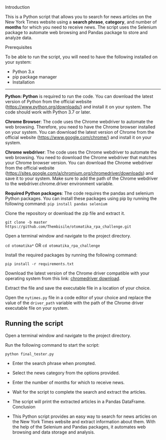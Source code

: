 Introduction

This is a Python script that allows you to search for news articles on the New York Times website using a **search phrase**, **category**, and number of **months** for which you need to receive news. The script uses the Selenium package to automate web browsing and Pandas package to store and analyze data.

Prerequisites

To be able to run the script, you will need to have the following installed on your system:

- Python 3.x
- pip package manager
- Installation

---

**Python: Python** is required to run the code. You can download the latest version of Python from the official website (https://www.python.org/downloads/) and install it on your system. The code should work with Python 3.7 or later.

**Chrome Browser**: The code uses the Chrome webdriver to automate the web browsing. Therefore, you need to have the Chrome browser installed on your system. You can download the latest version of Chrome from the official website (https://www.google.com/chrome/) and install it on your system.

**Chrome webdriver**: The code uses the Chrome webdriver to automate the web browsing. You need to download the Chrome webdriver that matches your Chrome browser version. You can download the Chrome webdriver from the official website (https://sites.google.com/a/chromium.org/chromedriver/downloads) and save it to your system. Make sure to add the path of the Chrome webdriver to the webdriver.chrome.driver environment variable.

**Required Python packages**: The code requires the pandas and selenium Python packages. You can install these packages using pip by running the following command:
```pip install pandas selenium```


Clone the repository or download the zip file and extract it.

```git clone -b master https://github.com/Thembisile/otomatika_rpa_challenge.git```

Open a terminal window and navigate to the project directory.

```cd otomatika*``` OR ```cd otomatika_rpa_challenge```

Install the required packages by running the following command:

```pip install -r requirements.txt```

Download the latest version of the Chrome driver compatible with your operating system from this link: 
[chromedriver download](https://sites.google.com/a/chromium.org/chromedriver/downloads). 

Extract the file and save the executable file in a location of your choice.

Open the ```nytimes.py``` file in a code editor of your choice and replace the value of the ```driver_path``` variable with the path of the Chrome driver executable file on your system.

## Running the script

Open a terminal window and navigate to the project directory.

Run the following command to start the script:

```python final_tester.py```

- Enter the search phrase when prompted.

- Select the news category from the options provided.

- Enter the number of months for which to receive news.

- Wait for the script to complete the search and extract the articles.

- The script will print the extracted articles in a Pandas DataFrame.
Conclusion

- This Python script provides an easy way to search for news articles on the New York Times website and extract information about them. With the help of the Selenium and Pandas packages, it automates web browsing and data storage and analysis.
